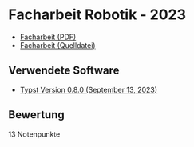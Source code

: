 # Facharbeit Robotik - 2023

- [Facharbeit (PDF)](./paper.pdf)
- [Facharbeit (Quelldatei)](./paper.typ)

## Verwendete Software

- [Typst Version 0.8.0 (September 13, 2023)](https://github.com/typst/typst/releases/tag/v0.8.0)

## Bewertung

13 Notenpunkte

